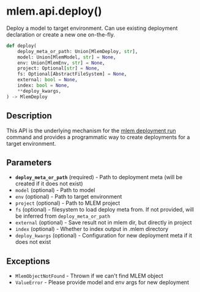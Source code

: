 # mlem.api.deploy()

Deploy a model to target environment. Can use existing deployment declaration or
create a new one on-the-fly.

```py
def deploy(
    deploy_meta_or_path: Union[MlemDeploy, str],
    model: Union[MlemModel, str] = None,
    env: Union[MlemEnv, str] = None,
    project: Optional[str] = None,
    fs: Optional[AbstractFileSystem] = None,
    external: bool = None,
    index: bool = None,
    **deploy_kwargs,
) -> MlemDeploy
```

[//]: # '### Usage:'
[//]: #
[//]: # '```py'
[//]: # 'from mlem.api import deploy'
[//]: #
[//]: # '#TODO'
[//]: # '```'

## Description

This API is the underlying mechanism for the
[mlem deployment run](/doc/command-reference/deployment/run) command and
provides a programmatic way to create deployments for a target environment.

## Parameters

- **`deploy_meta_or_path`** (required) - Path to deployment meta (will be
  created if it does not exist)
- `model` (optional) - Path to model
- `env` (optional) - Path to target environment
- `project` (optional) - Path to MLEM project
- `fs` (optional) - filesystem to load deploy meta from. If not provided, will
  be inferred from `deploy_meta_or_path`
- `external` (optional) - Save result not in mlem dir, but directly in project
- `index` (optional) - Whether to index output in .mlem directory
- `deploy_kwargs` (optional) - Configuration for new deployment meta if it does
  not exist

## Exceptions

- `MlemObjectNotFound` - Thrown if we can't find MLEM object
- `ValueError` - Please provide model and env args for new deployment

[//]: # (## Examples)
[//]: # ()
[//]: # (```py)
[//]: # (from mlem.api import deploy)
[//]: # ()
[//]: # (#TODO)
[//]: # (```)
